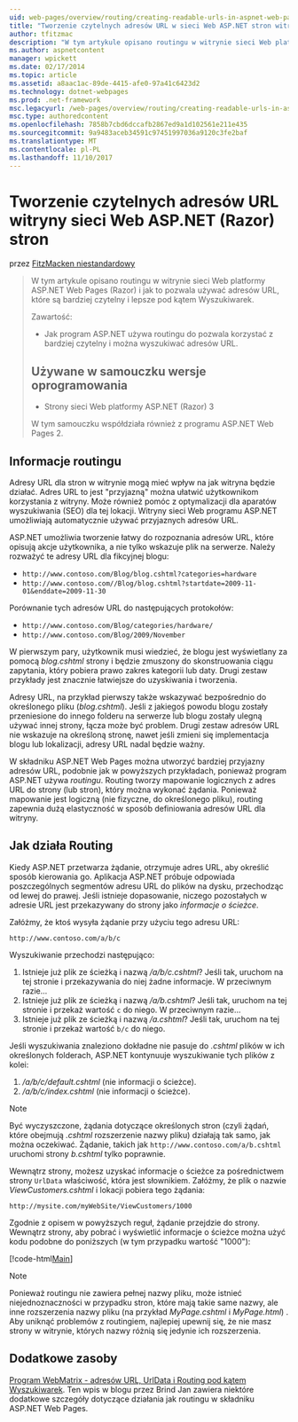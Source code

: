 ```yaml
---
uid: web-pages/overview/routing/creating-readable-urls-in-aspnet-web-pages-sites
title: "Tworzenie czytelnych adresów URL w sieci Web ASP.NET stron witryny (Razor) | Dokumentacja firmy Microsoft"
author: tfitzmac
description: "W tym artykule opisano routingu w witrynie sieci Web platformy ASP.NET Web Pages (Razor) i jak to pozwala używać adresów URL, które są bardziej czytelny i lepsze pod kątem Wyszukiwarek. Po otwarciu..."
ms.author: aspnetcontent
manager: wpickett
ms.date: 02/17/2014
ms.topic: article
ms.assetid: a8aac1ac-89de-4415-afe0-97a41c6423d2
ms.technology: dotnet-webpages
ms.prod: .net-framework
msc.legacyurl: /web-pages/overview/routing/creating-readable-urls-in-aspnet-web-pages-sites
msc.type: authoredcontent
ms.openlocfilehash: 7858b7cbd6dccafb2867ed9a1d102561e211e435
ms.sourcegitcommit: 9a9483aceb34591c97451997036a9120c3fe2baf
ms.translationtype: MT
ms.contentlocale: pl-PL
ms.lasthandoff: 11/10/2017
---
```

<a name="creating-readable-urls-in-aspnet-web-pages-razor-sites"></a>Tworzenie czytelnych adresów URL witryny sieci Web ASP.NET (Razor) stron
====================
przez [FitzMacken niestandardowy](https://github.com/tfitzmac)

> W tym artykule opisano routingu w witrynie sieci Web platformy ASP.NET Web Pages (Razor) i jak to pozwala używać adresów URL, które są bardziej czytelny i lepsze pod kątem Wyszukiwarek.
> 
> Zawartość:
> 
> - Jak program ASP.NET używa routingu do pozwala korzystać z bardziej czytelny i można wyszukiwać adresów URL.
>   
> 
> ## <a name="software-versions-used-in-the-tutorial"></a>Używane w samouczku wersje oprogramowania
> 
> 
> - Strony sieci Web platformy ASP.NET (Razor) 3
>   
> 
> W tym samouczku współdziała również z programu ASP.NET Web Pages 2.


## <a name="about-routing"></a>Informacje routingu

Adresy URL dla stron w witrynie mogą mieć wpływ na jak witryna będzie działać. Adres URL to jest &quot;przyjazną&quot; można ułatwić użytkownikom korzystania z witryny. Może również pomóc z optymalizacji dla aparatów wyszukiwania (SEO) dla tej lokacji. Witryny sieci Web programu ASP.NET umożliwiają automatycznie używać przyjaznych adresów URL.

ASP.NET umożliwia tworzenie łatwy do rozpoznania adresów URL, które opisują akcje użytkownika, a nie tylko wskazuje plik na serwerze. Należy rozważyć te adresy URL dla fikcyjnej blogu:

- `http://www.contoso.com/Blog/blog.cshtml?categories=hardware`
- `http://www.contoso.com//Blog/blog.cshtml?startdate=2009-11-01&enddate=2009-11-30`

Porównanie tych adresów URL do następujących protokołów:

- `http://www.contoso.com/Blog/categories/hardware/`
- `http://www.contoso.com/Blog/2009/November`

W pierwszym pary, użytkownik musi wiedzieć, że blogu jest wyświetlany za pomocą *blog.cshtml* strony i będzie zmuszony do skonstruowania ciągu zapytania, który pobiera prawo zakres kategorii lub daty. Drugi zestaw przykłady jest znacznie łatwiejsze do uzyskiwania i tworzenia.

Adresy URL, na przykład pierwszy także wskazywać bezpośrednio do określonego pliku (*blog.cshtml*). Jeśli z jakiegoś powodu blogu zostały przeniesione do innego folderu na serwerze lub blogu zostały ulegną używać innej strony, łącza może być problem. Drugi zestaw adresów URL nie wskazuje na określoną stronę, nawet jeśli zmieni się implementacja blogu lub lokalizacji, adresy URL nadal będzie ważny.

W składniku ASP.NET Web Pages można utworzyć bardziej przyjazny adresów URL, podobnie jak w powyższych przykładach, ponieważ program ASP.NET używa *routingu*. Routing tworzy mapowanie logicznych z adres URL do strony (lub stron), który można wykonać żądania. Ponieważ mapowanie jest logiczną (nie fizyczne, do określonego pliku), routing zapewnia dużą elastyczność w sposób definiowania adresów URL dla witryny.

## <a name="how-routing-works"></a>Jak działa Routing

Kiedy ASP.NET przetwarza żądanie, otrzymuje adres URL, aby określić sposób kierowania go. Aplikacja ASP.NET próbuje odpowiada poszczególnych segmentów adresu URL do plików na dysku, przechodząc od lewej do prawej. Jeśli istnieje dopasowanie, niczego pozostałych w adresie URL jest przekazywany do strony jako *informacje o ścieżce*.

Załóżmy, że ktoś wysyła żądanie przy użyciu tego adresu URL:

`http://www.contoso.com/a/b/c`

Wyszukiwanie przechodzi następująco:

1. Istnieje już plik ze ścieżką i nazwą */a/b/c.cshtml*? Jeśli tak, uruchom na tej stronie i przekazywania do niej żadne informacje. W przeciwnym razie...
2. Istnieje już plik ze ścieżką i nazwą */a/b.cshtml*? Jeśli tak, uruchom na tej stronie i przekaż wartość `c` do niego. W przeciwnym razie...
3. Istnieje już plik ze ścieżką i nazwą */a.cshtml*? Jeśli tak, uruchom na tej stronie i przekaż wartość `b/c` do niego.

Jeśli wyszukiwania znaleziono dokładne nie pasuje do *.cshtml* plików w ich określonych folderach, ASP.NET kontynuuje wyszukiwanie tych plików z kolei:

1. */a/b/c/default.cshtml* (nie informacji o ścieżce).
2. */a/b/c/index.cshtml* (nie informacji o ścieżce).

> [!NOTE]
> Być wyczyszczone, żądania dotyczące określonych stron (czyli żądań, które obejmują *.cshtml* rozszerzenie nazwy pliku) działają tak samo, jak można oczekiwać. Żądanie, takich jak `http://www.contoso.com/a/b.cshtml` uruchomi strony *b.cshtml* tylko poprawnie.


Wewnątrz strony, możesz uzyskać informacje o ścieżce za pośrednictwem strony `UrlData` właściwość, która jest słownikiem. Załóżmy, że plik o nazwie *ViewCustomers.cshtml* i lokacji pobiera tego żądania:

`http://mysite.com/myWebSite/ViewCustomers/1000`

Zgodnie z opisem w powyższych reguł, żądanie przejdzie do strony. Wewnątrz strony, aby pobrać i wyświetlić informacje o ścieżce można użyć kodu podobne do poniższych (w tym przypadku wartość &quot;1000&quot;):

[!code-html[Main](creating-readable-urls-in-aspnet-web-pages-sites/samples/sample1.html)]

> [!NOTE]
> Ponieważ routingu nie zawiera pełnej nazwy pliku, może istnieć niejednoznaczności w przypadku stron, które mają takie same nazwy, ale inne rozszerzenia nazwy pliku (na przykład *MyPage.cshtml* i *MyPage.html*) . Aby uniknąć problemów z routingiem, najlepiej upewnij się, że nie masz strony w witrynie, których nazwy różnią się jedynie ich rozszerzenia.


<a id="Additional_Resources"></a>
## <a name="additional-resources"></a>Dodatkowe zasoby

[Program WebMatrix - adresów URL, UrlData i Routing pod kątem Wyszukiwarek](http://www.mikesdotnetting.com/Article/165/WebMatrix-URLs-UrlData-and-Routing-for-SEO). Ten wpis w blogu przez Brind Jan zawiera niektóre dodatkowe szczegóły dotyczące działania jak routingu w składniku ASP.NET Web Pages.
